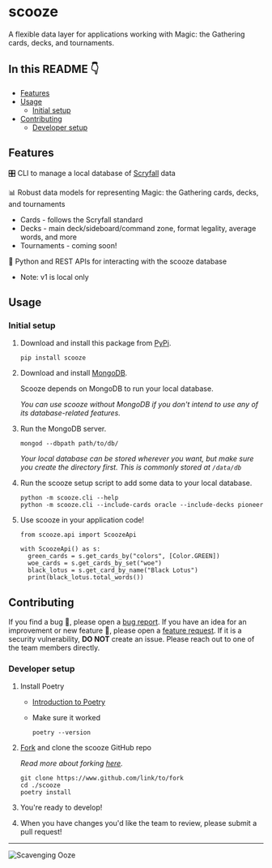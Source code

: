 # scooze
A flexible data layer for applications working with Magic: the Gathering cards, decks, and tournaments.

## In this README 👇

- [Features](#features)
- [Usage](#usage)
  - [Initial setup](#initial-setup)
- [Contributing](#contributing)
  - [Developer setup](#developer-setup)

## Features

🎛️ CLI to manage a local database of [Scryfall](https://scryfall.com/docs/api/bulk-data) data

📊 Robust data models for representing Magic: the Gathering cards, decks, and tournaments
  - Cards - follows the Scryfall standard
  - Decks - main deck/sideboard/command zone, format legality, average words, and more
  - Tournaments - coming soon!

🐍 Python and REST APIs for interacting with the scooze database
  - Note: v1 is local only

## Usage

### Initial setup

1. Download and install this package from [PyPi](https://pypi.org/project/scooze/).

    ```
    pip install scooze
    ```

2. Download and install [MongoDB](https://www.mongodb.com/docs/manual/installation/).

    Scooze depends on MongoDB to run your local database.

    *You can use scooze without MongoDB if you don't intend to use any of its database-related features.*

3. Run the MongoDB server.

    ```
    mongod --dbpath path/to/db/
    ```

    *Your local database can be stored wherever you want, but make sure you create the directory first. This is commonly stored at `/data/db`*

4. Run the scooze setup script to add some data to your local database.

    ```
    python -m scooze.cli --help
    python -m scooze.cli --include-cards oracle --include-decks pioneer
    ```

5. Use scooze in your application code!

    ```
    from scooze.api import ScoozeApi

    with ScoozeApi() as s:
      green_cards = s.get_cards_by("colors", [Color.GREEN])
      woe_cards = s.get_cards_by_set("woe")
      black_lotus = s.get_card_by_name("Black Lotus")
      print(black_lotus.total_words())
    ```

## Contributing

If you find a bug 🐛, please open a [bug report](https://github.com/arcavios/scooze/issues/new?assignees=&labels=bug&template=bug_report.md&title=). If you have an idea for an improvement or new feature 🚀, please open a [feature request](https://github.com/arcavios/scooze/issues/new?assignees=&labels=enhancement&template=feature_request.md&title=). If it is a security vulnerability, **DO NOT** create an issue. Please reach out to one of the team members directly.

### Developer setup

1. Install Poetry
	- [Introduction to Poetry](https://python-poetry.org/docs/#installation)
	- Make sure it worked

        ```
        poetry --version
        ```

2. [Fork](https://github.com/arcavios/scooze/fork) and clone the scooze GitHub repo

    *Read more about forking [here](https://docs.github.com/en/get-started/quickstart/fork-a-repo).*

    ```
    git clone https://www.github.com/link/to/fork
    cd ./scooze
    poetry install
    ```

3. You're ready to develop!

4. When you have changes you'd like the team to review, please submit a pull request!

---

![Scavenging Ooze](https://cards.scryfall.io/large/front/4/8/487116ab-b885-406b-aa54-56cb67eb3ca5.jpg?1594737205)
